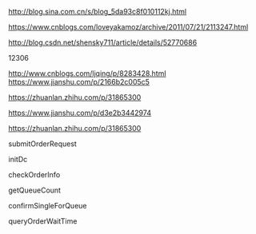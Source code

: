 http://blog.sina.com.cn/s/blog_5da93c8f010112kj.html

https://www.cnblogs.com/loveyakamoz/archive/2011/07/21/2113247.html

http://blog.csdn.net/shensky711/article/details/52770686

12306


http://www.cnblogs.com/ljqing/p/8283428.html
https://www.jianshu.com/p/2166b2c005c5

https://zhuanlan.zhihu.com/p/31865300



https://www.jianshu.com/p/d3e2b3442974

https://zhuanlan.zhihu.com/p/31865300



submitOrderRequest

initDc

checkOrderInfo

getQueueCount

confirmSingleForQueue

queryOrderWaitTime